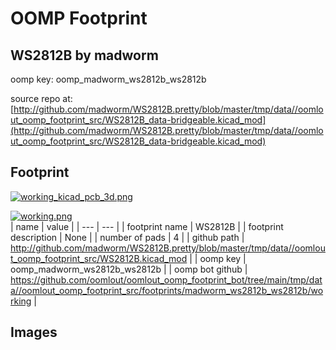 # OOMP Footprint  
## WS2812B  by madworm  
  
oomp key: oomp_madworm_ws2812b_ws2812b  
  
source repo at: [http://github.com/madworm/WS2812B.pretty/blob/master/tmp/data//oomlout_oomp_footprint_src/WS2812B_data-bridgeable.kicad_mod](http://github.com/madworm/WS2812B.pretty/blob/master/tmp/data//oomlout_oomp_footprint_src/WS2812B_data-bridgeable.kicad_mod)  
## Footprint  
  
[![working_kicad_pcb_3d.png](working_kicad_pcb_3d_600.png)](working_kicad_pcb_3d.png)  
  
[![working.png](working_600.png)](working.png)  
| name | value | 
| --- | --- | 
| footprint name | WS2812B | 
| footprint description | None | 
| number of pads | 4 | 
| github path | http://github.com/madworm/WS2812B.pretty/blob/master/tmp/data//oomlout_oomp_footprint_src/WS2812B.kicad_mod | 
| oomp key | oomp_madworm_ws2812b_ws2812b | 
| oomp bot github | https://github.com/oomlout/oomlout_oomp_footprint_bot/tree/main/tmp/data//oomlout_oomp_footprint_src/footprints/madworm_ws2812b_ws2812b/working | 
## Images  
